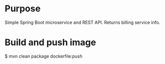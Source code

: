 Purpose
========
Simple Spring Boot microservice and REST API. Returns billing service info.


Build and push image
=====================
$ mvn clean package dockerfile:push
